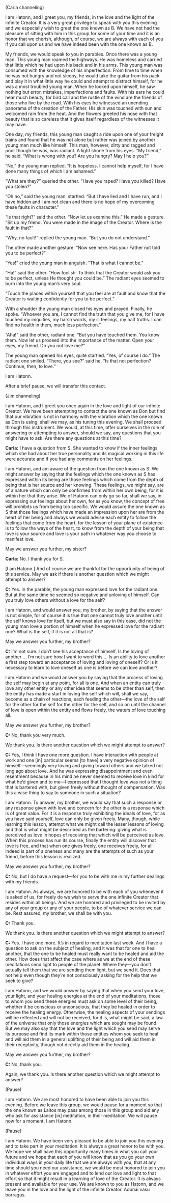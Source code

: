 <p class="channel-type">(Carla channeling)</p>
<p>I am Hatonn, and I greet you, my friends, in the love and the light of the infinite Creator. It is a very great privilege to speak with you this evening and we especially wish to greet the one known as B. We have not had the pleasure of sitting with him in this group for some of your time and it is an honor that we cherish, although, of course, we are always with each of you if you call upon us and we have indeed been with the one known as B.</p>
<p>My friends, we would speak to you in parables. Once there was a young man. This young man roamed the highways. He was homeless and carried that little which he had upon his back and in his arms. This young man was consumed with the knowledge of his imperfection. From time to time when he was not hungry and not sleepy, he would take the guitar from his pack and play it in what little way he could and attempt to distract himself, for he was a most troubled young man. When he looked upon himself, he saw nothing but error, mistakes, imperfections and faults. With his ears he could hear much beauty, for bird call and the rustle of the wind are the friends of those who live by the road. With his eyes he witnessed an unending panorama of the creation of the Father. His skin was touched with sun and welcomed rain from the heat. And the flowers greeted his nose with that beauty that is so careless that it gives itself regardless of the witnesses it may have.</p>
<p>One day, my friends, this young man caught a ride upon one of your freight trains and found that he was not alone but rather was joined by another young man much like himself. This man, however, dirty and ragged and poor though he was, was radiant. A light shone from his eyes. “My friend,” he said. “What is wrong with you? Are you hungry? May I help you?”</p>
<p>“No,” the young man replied. “It is hopeless. I cannot help myself, for I have done many things of which I am ashamed.”</p>
<p>“What are they?” queried the other. “Have you raped? Have you killed? Have you stolen?”</p>
<p>“Oh no,” said the young man, startled. “But I have lied and I have run, and I have hidden and I am not clean and there is no hope of my overcoming these faults in character.”</p>
<p>“Is that right?” said the other. “Now let us examine this.” He made a gesture. “Sit up my friend. You were made in the image of the Creator. Where is the fault in that?”</p>
<p>“Why, no fault!” replied the young man. “But you do not understand.”</p>
<p>The other made another gesture. “Now see here. Has your Father not told you to be perfect?”</p>
<p>“Yes!” cried the young man in anguish. “That is what I cannot be.”</p>
<p>“Ha!” said the other. “How foolish. To think that the Creator would ask you to be perfect, unless He thought you could be.” The radiant eyes seemed to burn into the young man’s very soul.</p>
<p>“Touch the places within yourself that you feel are at fault and know that the Creator is waiting confidently for you to be perfect.”</p>
<p>With a shudder the young man closed his eyes and prayed. Finally, he spoke. “Whoever you are, I cannot find the truth that you give me, for I have touched my iniquities, my harsh words, my ill feelings, my half truths. I can find no health in them, much less perfection.”</p>
<p>“Aha!” said the other, radiant one. “But you have touched them. You know them. Now let us proceed into the importance of the matter. Open your eyes, my friend. Do you not love me?”</p>
<p>The young man opened his eyes, quite startled. “Yes, of course I do.” The radiant one smiled. “There, you see?” said he. “Is that not perfection? Continue, then, to love.”</p>
<p>I am Hatonn.</p>
<p>After a brief pause, we will transfer this contact.</p>
<p class="channel-type">(Jim channeling)</p>
<p>I am Hatonn, and I greet you once again in the love and light of our infinite Creator. We have been attempting to contact the one known as Don but find that our vibration is not in harmony with the vibration which the one known as Don is using, shall we may, as his tuning this evening. We shall proceed through this instrument. We would, at this time, offer ourselves in the role of answering or attempting to answer, should we say, any questions that you might have to ask. Are there any questions at this time?</p>
<p><strong>Carla:</strong> I have a question from S. She wanted to know if the inner feelings which she had about her true personality and its magical working in this life were accurate and if you had any comments on her feelings.</p>
<p>I am Hatonn, and am aware of the question from the one known as S. We might answer by saying that the feelings which the one known as S has expressed within its being are those feelings which come from the depth of being that is her source and her knowing. These feelings, we might say, are of a nature which can only be confirmed from within her own being, for it is within her that they arise. We of Hatonn can only go so far, shall we say, in expressing our feelings about her own, for as you know, the concept of free will prohibits us from being too specific. We would assure the one known as S that those feelings which have made an impression upon her are from the heart of her being and always we would advise each entity to follow the feelings that come from the heart, for the lesson of your plane of existence is to follow the ways of the heart, to know from the depth of your being that love is your source and love is your path in whatever way you choose to manifest love.</p>
<p>May we answer you further, my sister?</p>
<p><strong>Carla:</strong> No. I thank you for S.</p>
<p>[I am Hatonn.] And of course we are thankful for the opportunity of being of this service. May we ask if there is another question which we might attempt to answer?</p>
<p><strong>C:</strong> Yes. In the parable, the young man expressed love for the radiant one. But at the same time he seemed so negative and unloving of himself. Can you truly love others without a love for the self?</p>
<p>I am Hatonn, and would answer you, my brother, by saying that the answer is not simple, for of course it is true that one cannot truly love another until the self knows love for itself, but we must also say in this case, did not the young man love a portion of himself when he expressed love for the radiant one? What is the self, if it is not all that is?</p>
<p>May we answer you further, my brother?</p>
<p><strong>C:</strong> I’m not sure. I don’t see his acceptance of himself. Is the loving of another … I’m not sure how I want to word this … Is an ability to love another a first step toward an acceptance of loving and loving of oneself? Or is it necessary to learn to love oneself as one is before we can love another?</p>
<p>I am Hatonn and we would answer you by saying that the process of loving the self may begin at any point, for all is one. And when an entity can truly love any other entity or any other idea that seems to be other than self, then the entity has made a start in loving the self which will, shall we say, become as a chain of reactions, each feeding the other—the love of the self for the other for the self for the other for the self, and so on until the channel of love is open within the entity and flows freely, the waters of love touching all.</p>
<p>May we answer you further, my brother?</p>
<p><strong>C:</strong> No, thank you very much.</p>
<p>We thank you. Is there another question which we might attempt to answer?</p>
<p><strong>C:</strong> Yes, I think I have one more question. I have interaction with people at work and one [in] particular seems [to have] a very negative opinion of himself—seemingly very loving and giving toward others and we talked not long ago about love. And he was expressing disappointment and even resentment because in his mind he never seemed to receive love in kind for what he’d given and to me—I expressed that I thought love was not a thing that is bartered with, but given freely without thought of compensation. Was this a wise thing to say to someone in such a situation?</p>
<p>I am Hatonn. To answer, my brother, we would say that such a response or any response given with love and concern for the other is a response which is of great value. For it is a response truly exhibiting the ideals of love, for as you have said yourself, love can only be given freely. Many, though, while learning this lesson, attempt what we might call the lesser lessons of loving and that is what might be described as the bartering: giving what is perceived as love in hopes of receiving that which will be perceived as love. When this process has run its course, finally the entity will discover that love is free, and that when one gives freely, one receives freely, for all indeed is part of a oneness and many are the attempts of such as your friend, before this lesson is realized.</p>
<p>May we answer you further, my brother?</p>
<p><strong>C:</strong> No, but I do have a request—for you to be with me in my further dealings with my friends.</p>
<p>I am Hatonn. As always, we are honored to be with each of you whenever it is asked of us, for freely do we wish to serve the one infinite Creator that resides within all beings. And we are honored and privileged to be invited by any of your group or any of your people, to be of whatever service we can be. Rest assured, my brother, we shall be with you.</p>
<p><strong>C:</strong> Thank you.</p>
<p>We thank you. Is there another question which we might attempt to answer?</p>
<p><strong>C:</strong> Yes. I have one more. It’s in regard to meditation last week. And I have a question to ask on the subject of healing, and it was that for one to heal another, that the one to be healed must really want to be healed and aid the other. How does that affect the case where as we at the end of these meditations send light to people of the planet. Where they—you don’t actually tell them that we are sending them light, but we send it. Does that not help even though they’re not consciously asking for the help that we seek to give?</p>
<p>I am Hatonn, and we would answer by saying that when you send your love, your light, and your healing energies at the end of your meditations, those to whom you send these energies must ask on some level of their being, whether it be conscious or unconscious, that they be healed in order to receive the healing energy. Otherwise, the healing aspects of your sendings will be reflected and will not be received, for it is, what might be said, a law of the universe that only those energies which are sought may be found. But we may also say that the love and the light which you send may serve its purpose and find its mark within those entities whom you seek to heal and will aid them in a general uplifting of their being and will aid them in their receptivity, though not directly aid them in the healing.</p>
<p>May we answer you further, my brother?</p>
<p><strong>C:</strong> No, thank you.</p>
<p>Again, we thank you. Is there another question which we might attempt to answer?</p>
<p class="comment">(Pause)</p>
<p>I am Hatonn. We are most honored to have been able to join you this evening. Before we leave this group, we would pause for a moment so that the one known as Laitos may pass among those in this group and aid any who ask for assistance [in] meditation, in their meditation. We will pause now for a moment. I am Hatonn.</p>
<p class="comment">(Pause)</p>
<p>I am Hatonn. We have been very pleased to be able to join you this evening and to take part in your meditation. It is always a great honor to be with you. We hope we shall have this opportunity many times in what you call your future and we hope that each of you will know that as you go your own individual ways in your daily life that we are always with you, that at any time should you need our assistance, we would be most honored to join you in whatever effort you are engaged and to lend our love and light to that effort so that it might result in a learning of love of the Creator. It is always present and available for your use. We are known to you as Hatonn, and we leave you in the love and the light of the infinite Creator. Adonai vasu borragus.</p>